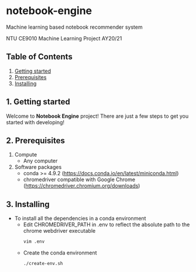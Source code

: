 # notebook-engine
Machine learning based notebook recommender system

NTU CE9010 Machine Learning Project AY20/21

## Table of Contents

   1. [Getting started](#1-getting-started)
   2. [Prerequisites](#2-prerequisites)
   3. [Installing](#3-installing)


## 1. Getting started

Welcome to **Notebook Engine** project! There are just a few steps to get you started with developing!

## 2. Prerequisites

1. Compute
    * Any computer
2. Software packages
    * conda >= 4.9.2 (https://docs.conda.io/en/latest/miniconda.html)
    * chromedriver compatible with Google Chrome (https://chromedriver.chromium.org/downloads)


## 3. Installing

* To install all the dependencies in a conda environment
    * Edit CHROMEDRIVER_PATH in .env to reflect the absolute path to the chrome webdriver executable
        ```bash
        vim .env
        ```
  * Create the conda environment
    ```bash
    ./create-env.sh
    ```
